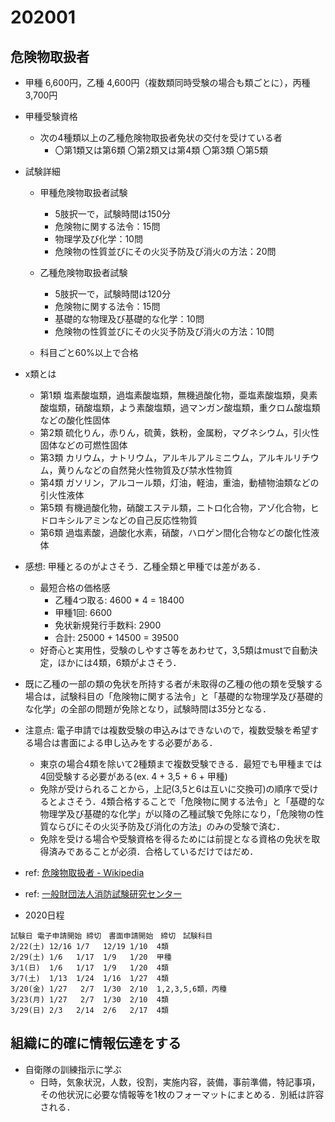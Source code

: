 # 202001

## 危険物取扱者
- 甲種 6,600円，乙種 4,600円（複数類同時受験の場合も類ごとに），丙種 3,700円
- 甲種受験資格
  - 次の4種類以上の乙種危険物取扱者免状の交付を受けている者
    - 〇第1類又は第6類 〇第2類又は第4類 〇第3類 〇第5類
- 試験詳細
  - 甲種危険物取扱者試験
    - 5肢択一で，試験時間は150分
    - 危険物に関する法令：15問
    - 物理学及び化学：10問
    - 危険物の性質並びにその火災予防及び消火の方法：20問

  - 乙種危険物取扱者試験
    - 5肢択一で，試験時間は120分
    - 危険物に関する法令：15問
    - 基礎的な物理及び基礎的な化学：10問
    - 危険物の性質並びにその火災予防及び消火の方法：10問
  - 科目ごと60%以上で合格
- x類とは
  - 第1類 塩素酸塩類，過塩素酸塩類，無機過酸化物，亜塩素酸塩類，臭素酸塩類，硝酸塩類，よう素酸塩類，過マンガン酸塩類，重クロム酸塩類などの酸化性固体
  - 第2類 硫化りん，赤りん，硫黄，鉄粉，金属粉，マグネシウム，引火性固体などの可燃性固体
  - 第3類 カリウム，ナトリウム，アルキルアルミニウム，アルキルリチウム，黄りんなどの自然発火性物質及び禁水性物質
  - 第4類 ガソリン，アルコール類，灯油，軽油，重油，動植物油類などの引火性液体
  - 第5類 有機過酸化物，硝酸エステル類，ニトロ化合物，アゾ化合物，ヒドロキシルアミンなどの自己反応性物質
  - 第6類 過塩素酸，過酸化水素，硝酸，ハロゲン間化合物などの酸化性液体

- 感想: 甲種とるのがよさそう．乙種全類と甲種では差がある．
  - 最短合格の価格感
    - 乙種4つ取る: 4600 * 4 = 18400
    - 甲種1回: 6600
    - 免状新規発行手数料: 2900
    - 合計: 25000 + 14500 = 39500
  - 好奇心と実用性，受験のしやすさ等をあわせて，3,5類はmustで自動決定，ほかには4類，6類がよさそう．

- 既に乙種の一部の類の免状を所持する者が未取得の乙種の他の類を受験する場合は，試験科目の「危険物に関する法令」と「基礎的な物理学及び基礎的な化学」の全部の問題が免除となり，試験時間は35分となる．

- 注意点: 電子申請では複数受験の申込みはできないので，複数受験を希望する場合は書面による申し込みをする必要がある．
  - 東京の場合4類を除いて2種類まで複数受験できる．最短でも甲種までは4回受験する必要がある(ex. 4 + 3,5 + 6 + 甲種)
  - 免除が受けられることから，上記(3,5と6は互いに交換可)の順序で受けるとよさそう．4類合格することで「危険物に関する法令」と「基礎的な物理学及び基礎的な化学」が以降の乙種試験で免除になり，「危険物の性質ならびにその火災予防及び消化の方法」のみの受験で済む．
  - 免除を受ける場合や受験資格を得るためには前提となる資格の免状を取得済みであることが必須．合格しているだけではだめ．

- ref: [危険物取扱者 - Wikipedia](https://ja.wikipedia.org/wiki/%E5%8D%B1%E9%99%BA%E7%89%A9%E5%8F%96%E6%89%B1%E8%80%85#%E8%A9%A6%E9%A8%93%E6%89%8B%E6%95%B0%E6%96%99)
- ref: [一般財団法人消防試験研究センター](https://www.shoubo-shiken.or.jp/)
- 2020日程
```
試験日 電子申請開始 締切　書面申請開始　締切　試験科目
2/22(土) 12/16 1/7   12/19 1/10  4類
2/29(土) 1/6   1/17  1/9   1/20  甲種
3/1(日)  1/6   1/17  1/9   1/20  4類
3/7(土)  1/13  1/24  1/16  1/27  4類
3/20(金) 1/27   2/7  1/30  2/10  1,2,3,5,6類，丙種
3/23(月) 1/27   2/7  1/30  2/10  4類
3/29(日) 2/3   2/14  2/6   2/17  4類
```

## 組織に的確に情報伝達をする
- 自衛隊の訓練指示に学ぶ
  - 日時，気象状況，人数，役割，実施内容，装備，事前準備，特記事項，その他状況に必要な情報等を1枚のフォーマットにまとめる．別紙は許容される．